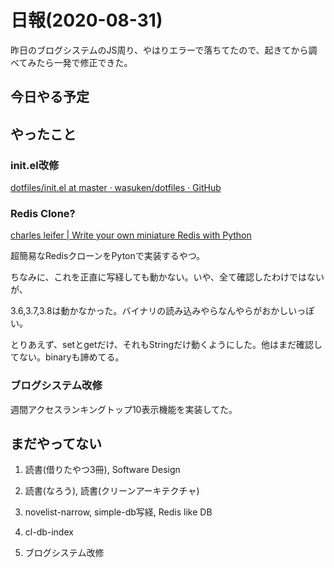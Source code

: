# 日報(2020-08-31)

昨日のブログシステムのJS周り、やはりエラーで落ちてたので、起きてから調べてみたら一発で修正できた。

## 今日やる予定

## やったこと

### init.el改修

[dotfiles/init.el at master · wasuken/dotfiles · GitHub](https://github.com/wasuken/dotfiles/blob/master/init.el#L1491)

### Redis Clone?

[charles leifer | Write your own miniature Redis with Python](http://charlesleifer.com/blog/building-a-simple-redis-server-with-python/)

超簡易なRedisクローンをPytonで実装するやつ。

ちなみに、これを正直に写経しても動かない。いや、全て確認したわけではないが、

3.6,3.7,3.8は動かなかった。バイナリの読み込みやらなんやらがおかしいっぽい。

とりあえず、setとgetだけ、それもStringだけ動くようにした。他はまだ確認してない。binaryも諦めてる。

<script src="https://gist.github.com/wasuken/df37db1c6fdae966204074e928c2dec3.js"></script>

### ブログシステム改修

週間アクセスランキングトップ10表示機能を実装してた。

## まだやってない

1. 読書(借りたやつ3冊), Software Design

2. 読書(なろう), 読書(クリーンアーキテクチャ)

3. novelist-narrow, simple-db写経, Redis like DB

4. cl-db-index

5. ブログシステム改修
